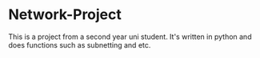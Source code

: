 # Network-Project
This is a project from a second year uni student. It's written in python and does functions such as subnetting and etc.
